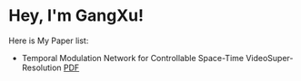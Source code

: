# Hey, I'm GangXu!

Here is My Paper list:
- Temporal Modulation Network for Controllable Space-Time VideoSuper-Resolution [PDF](https://www.baidu.com)

